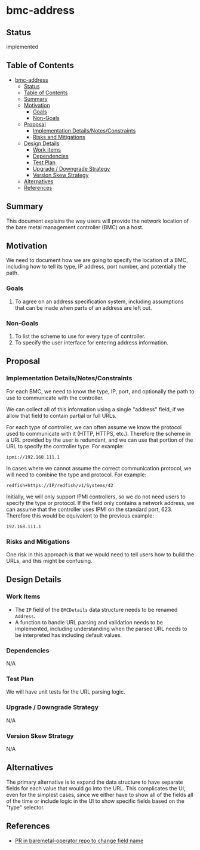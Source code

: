 <!--
 This work is licensed under a Creative Commons Attribution 3.0
 Unported License.

 http://creativecommons.org/licenses/by/3.0/legalcode
-->

# bmc-address

## Status

implemented

## Table of Contents

<!--ts-->

- [bmc-address](#bmc-address)
  - [Status](#status)
  - [Table of Contents](#table-of-contents)
  - [Summary](#summary)
  - [Motivation](#motivation)
    - [Goals](#goals)
    - [Non-Goals](#non-goals)
  - [Proposal](#proposal)
    - [Implementation Details/Notes/Constraints](#implementation-detailsnotesconstraints)
    - [Risks and Mitigations](#risks-and-mitigations)
  - [Design Details](#design-details)
    - [Work Items](#work-items)
    - [Dependencies](#dependencies)
    - [Test Plan](#test-plan)
    - [Upgrade / Downgrade Strategy](#upgrade--downgrade-strategy)
    - [Version Skew Strategy](#version-skew-strategy)
  - [Alternatives](#alternatives)
  - [References](#references)

<!-- Added by: dhellmann, at: Fri May  8 14:14:35 EDT 2020 -->

<!--te-->

## Summary

This document explains the way users will provide the network location
of the bare metal management controller (BMC) on a host.

## Motivation

We need to document how we are going to specify the location of a BMC,
including how to tell its type, IP address, port number, and
potentially the path.

### Goals

1. To agree on an address specification system, including assumptions
   that can be made when parts of an address are left out.

### Non-Goals

1. To list the scheme to use for every type of controller.
2. To specify the user interface for entering address information.

## Proposal

### Implementation Details/Notes/Constraints

For each BMC, we need to know the type, IP, port, and optionally the
path to use to communicate with the controller.

We can collect all of this information using a single "address" field,
if we allow that field to contain partial or full URLs.

For each type of controller, we can often assume we know the protocol
used to communicate with it (HTTP, HTTPS, etc.). Therefore the scheme
in a URL provided by the user is redundant, and we can use that
portion of the URL to specify the controller type. For example:

    ipmi://192.168.111.1

In cases where we cannot assume the correct communication protocol, we
will need to combine the type and protocol. For example:

    redfish+https://IP/redfish/v1/Systems/42

Initially, we will only support IPMI controllers, so we do not need
users to specify the type or protocol.  If the field only contains a
network address, we can assume that the controller uses IPMI on the
standard port, 623. Therefore this would be equivalent to the previous
example:

    192.168.111.1

### Risks and Mitigations

One risk in this approach is that we would need to tell users how to
build the URLs, and this might be confusing.

## Design Details

### Work Items

- The `IP` field of the `BMCDetails` data structure needs to be
  renamed `Address`.
- A function to handle URL parsing and validation needs to be
  implemented, including understanding when the parsed URL needs to be
  interpreted has including default values.

### Dependencies

N/A

### Test Plan

We will have unit tests for the URL parsing logic.

### Upgrade / Downgrade Strategy

N/A

### Version Skew Strategy

N/A

## Alternatives

The primary alternative is to expand the data structure to have
separate fields for each value that would go into the URL. This
complicates the UI, even for the simplest cases, since we either have
to show all of the fields all of the time or include logic in the UI
to show specific fields based on the "type" selector.

## References

- [PR in baremetal-operator repo to change field name](https://github.com/metal3-io/baremetal-operator/pull/44)
